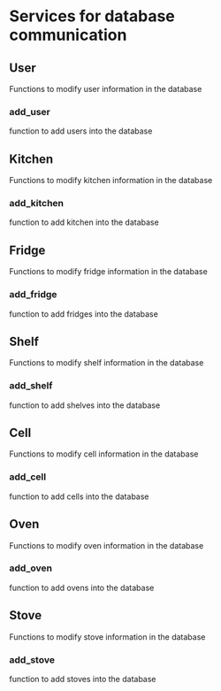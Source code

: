 # Services for database communication

## User
Functions to modify user information in the database
### add_user
function to add users into the database

## Kitchen
Functions to modify kitchen information in the database
### add_kitchen
function to add kitchen into the database

## Fridge
Functions to modify fridge information in the database
### add_fridge
function to add fridges into the database


## Shelf
Functions to modify shelf information in the database
### add_shelf
function to add shelves into the database


## Cell
Functions to modify cell information in the database
### add_cell
function to add cells into the database

## Oven
Functions to modify oven information in the database
### add_oven
function to add ovens into the database

## Stove
Functions to modify stove information in the database
### add_stove
function to add stoves into the database
